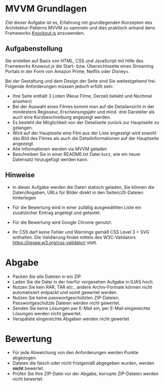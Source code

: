 # MVVM Grundlagen

Ziel dieser Aufgabe ist es, Erfahrung mit grundlegenden Konzepten des Architektur-Patterns MVVM zu sammeln und dies praktisch anhand dens Frameworks [Knockout.js](https://knockoutjs.com/) anzuwenden.

## Aufgabenstellung 

Sie erstellen auf Basis von HTML, CSS und JavaScript mit Hilfe des Frameworks Knowout.js die Start- bzw. Übersichtsseite eines Streaming Portals in der Form von Amazon Prime, Netflix oder Disney+. 

Bei der Gestaltung und dem Design der Seite sind Sie weitestgehend frei. Folgende Anforderungen müssen jedoch erfüllt sein: 

* Ihre Seite enthält 3 Listen (Neue Filme, Derzeit beliebt und Nochmal ansehen)
* Bei der Auswahl eines Filmes kommt man auf die Detailansicht in der mindestens Regisseur, Erscheinungsjahr und mind. drei Darsteller  als auch eine Kurzbeschreibung angezeigt werden. 
* Es besteht die Möglichkeit von der Detailseite zurück zur Hauptseite zu gelangen. 
* Wird auf der Hauptseite eine Film aus der Liste angezeigt wird sowohl das Bild des Filmes als auch die Detailinformationen auf der Hauptseite angezeigt 
* Alle Informationen werden via MVVM geladen 
* Beschreiben Sie in einer README.txt Datei kurz, wie ein neuer Datensatz hinzugefügt werden kann. 

## Hinweise 

* In dieser Aufgabe werden die Daten statisch geladen, Sie können die Daten/Angaben, URLs für Bilder direkt in den Seiten/JS-Dateien hinterlegen
* Für die Bewertung wird in einer zufällig ausgewählten Liste ein zusätzlicher Eintrag angelegt und getestet. 
* Für die Bewertung wird Google Chrome genutzt. 

* Ihr CSS darf *keine* Fehler und Warnings gemäß CSS Level 3 + SVG enthalten. Die Validierung findet mittels des W3C-Validators https://jigsaw.w3.org/css-validator/ statt.


# Abgabe 

* Packen Sie alle Dateien in ein ZIP.
* Laden Sie die Datei in der hierfür vorgesehen Aufgabe in ILIAS hoch.
* Nutzen Sie kein RAR, TAR etc., andere Archiv-Formate können nicht automatisiert entpackt und somit gewertet werden.
* Nutzen Sie keine passwortgeschützten ZIP-Dateien. Passwortgeschützte Dateien werden nicht gewertet.
* Senden Sie keine Lösungen per E-Mail ein, per E-Mail eingereichte Lösungen werden nicht gewertet.
* Verspätete eingereichte Abgaben werden nicht gewertet

# Bewertung 

* Für jede Abweichung von den Anforderungen werden Punkte abgezogen. 
* Dateien die falsch oder nicht fristgemäß abgegeben wurden, werden **nicht** bewertet. 
* Prüfen Sie Ihre ZIP-Datei vor der Abgabe, korrupte ZIP-Dateien werden nicht bewertet.
